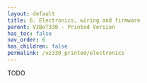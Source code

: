 ```yaml
---
layout: default
title: 6. Electronics, wiring and firmware
parent: VzBoT330 - Printed Version
has_toc: false
nav_order: 6
has_children: false
permalink: /vz330_printed/electronics
---
```


TODO
